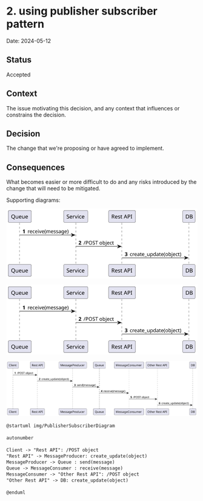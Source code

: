 # 2. using publisher subscriber pattern

Date: 2024-05-12

## Status

Accepted

## Context

The issue motivating this decision, and any context that influences or constrains the decision.

## Decision

The change that we're proposing or have agreed to implement.

## Consequences

What becomes easier or more difficult to do and any risks introduced by the change that will need to be mitigated.

Supporting diagrams:

![](img/PublisherDiagram.svg)
<div hidden>

    @startuml img/PublisherDiagram

    autonumber
    Queue -> Service : receive(message)
    Service -> "Rest API": /POST object
    "Rest API" -> DB: create_update(object)

    @enduml

</div>


![](img/SubscriberDiagram.svg)
<div hidden>

    @startuml img/SubscriberDiagram

    autonumber
    Queue -> Service : receive(message)
    Service -> "Rest API": /POST object
    "Rest API" -> DB: create_update(object)

    @enduml

</div>

![](img/PublisherSubscriberDiagram.svg)
<div>

    @startuml img/PublisherSubscriberDiagram

    autonumber
    
    Client -> "Rest API": /POST object
    "Rest API" -> MessageProducer: create_update(object)
    MessageProducer -> Queue : send(message)
    Queue -> MessageConsumer : receive(message)
    MessageConsumer -> "Other Rest API": /POST object
    "Other Rest API" -> DB: create_update(object)

    @enduml

</div>